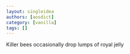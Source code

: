 ```yaml
---
layout: singleidea
authors: [aosdict]
category: [vanilla]
tags: []
---
```

Killer bees occasionally drop lumps of royal jelly
